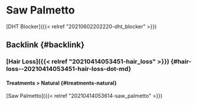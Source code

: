 # Saw Palmetto


[DHT Blocker]({{< relref "20210602202220-dht_blocker" >}})


## Backlink {#backlink}


### [Hair Loss]({{< relref "20210414053451-hair_loss" >}}) {#hair-loss--20210414053451-hair-loss-dot-md}


#### Treatments > Natural {#treatments-natural}

[Saw Palmetto]({{< relref "20210414053614-saw_palmetto" >}})

